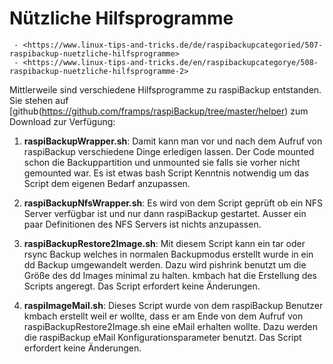 # Nützliche Hilfsprogramme

``` admonish note title="Quelle"
 - <https://www.linux-tips-and-tricks.de/de/raspibackupcategoried/507-raspibackup-nuetzliche-hilfsprogramme>
 - <https://www.linux-tips-and-tricks.de/en/raspibackupcategorye/508-raspibackup-nuetzliche-hilfsprogramme-2>
```

Mittlerweile sind verschiedene Hilfsprogramme zu raspiBackup entstanden.
Sie stehen auf [github(https://github.com/framps/raspiBackup/tree/master/helper) zum Download zur Verfügung:

1. **raspiBackupWrapper.sh**: Damit kann man vor und nach dem Aufruf von
   raspiBackup verschiedene Dinge erledigen lassen. Der Code mounted schon die
   Backuppartition und unmounted sie falls sie vorher nicht gemounted war. Es
   ist etwas bash Script Kenntnis notwendig um das Script dem eigenen Bedarf
   anzupassen.

2. **raspiBackupNfsWrapper.sh**: Es wird von dem Script geprüft ob ein NFS Server
   verfügbar ist und nur dann raspiBackup gestartet. Ausser ein paar
   Definitionen des NFS Servers ist nichts anzupassen.

3. **raspiBackupRestore2Image.sh**: Mit diesem Script kann ein tar oder rsync
   Backup welches in normalen Backupmodus erstellt wurde in ein dd Backup
   umgewandelt werden. Dazu wird pishrink benutzt um die Größe des dd Images
   minimal zu halten. kmbach hat die Erstellung des Scripts angeregt.
   Das Script erfordert keine Änderungen.

4. **raspiImageMail.sh**: Dieses Script wurde von dem raspiBackup Benutzer kmbach
   erstellt weil er wollte, dass er am Ende von dem Aufruf von
   raspiBackupRestore2Image.sh eine eMail erhalten wollte. Dazu werden die
   raspiBackup eMail Konfigurationsparameter benutzt.
   Das Script erfordert keine Änderungen.
